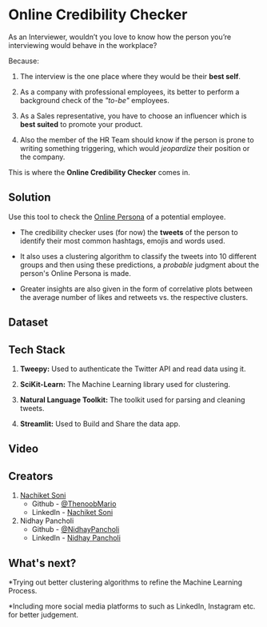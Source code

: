 # Online Credibility Checker
As an Interviewer, wouldn’t you love to know how the person you’re interviewing would behave in the workplace?

Because:
1. The interview is the one place where they would be their **best self**.

2. As a company with professional employees, its better to perform a background check of the _"to-be"_ employees.

3. As a Sales representative, you have to choose an influencer which is **best suited** to promote your product.

4. Also the member of the HR Team should know if the person is prone to writing something triggering, which would *jeopardize* their position or the company.

This is where the **Online Credibility Checker** comes in.

## Solution
Use this tool to check the [Online Persona](https://www.merriam-webster.com/dictionary/persona) of a potential employee.

- The credibility checker uses (for now) the **tweets**  of the person to identify their most common hashtags, emojis and words used.

- It also uses a clustering algorithm to classify the tweets into 10 different groups and then using these predictions, a *probable* judgment about the person's Online Persona is made.

- Greater insights are also given in the form of correlative plots between the average number of likes and retweets vs. the respective clusters.

## Dataset


## Tech Stack
1. **Tweepy:** Used to authenticate the Twitter API and read data using it.

2. **SciKit-Learn:** The Machine Learning library used for clustering.

3. **Natural Language Toolkit:** The toolkit used for parsing and cleaning tweets.

4. **Streamlit:** Used to Build and Share the data app.

## Video


## Creators
1. [Nachiket Soni](https://drive.google.com/file/d/1sa0eneGdQIHT5otRii-sYNLVCIU9DtAR/view?usp=sharing)
    - Github - [@ThenoobMario](https://github.com/ThenoobMario)
    - LinkedIn - [Nachiket Soni](https://www.linkedin.com/in/nachiket-soni-9519021aa/)
2. Nidhay Pancholi
    - Github - [@NidhayPancholi](https://github.com/NidhayPancholi)
    - LinkedIn - [Nidhay Pancholi](https://www.linkedin.com/in/nidhay-pancholi-740a701a5/)

## What's next?
*Trying out better clustering algorithms to refine the Machine Learning Process.

*Including more social media platforms to such as LinkedIn, Instagram etc. for better judgement.
